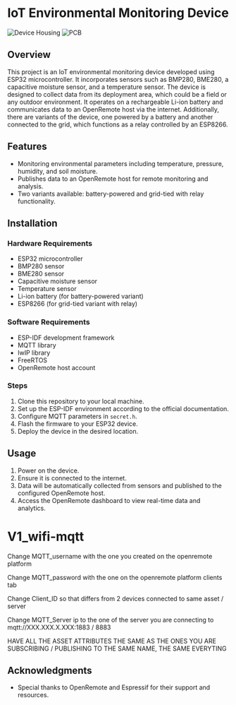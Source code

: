 
# IoT Environmental Monitoring Device

![Device Housing](images/device_housing.jpg)
![PCB](images/pcb.jpg)

## Overview

This project is an IoT environmental monitoring device developed using ESP32 microcontroller. It incorporates sensors such as BMP280, BME280, a capacitive moisture sensor, and a temperature sensor. The device is designed to collect data from its deployment area, which could be a field or any outdoor environment. It operates on a rechargeable Li-ion battery and communicates data to an OpenRemote host via the internet. Additionally, there are variants of the device, one powered by a battery and another connected to the grid, which functions as a relay controlled by an ESP8266.

## Features

- Monitoring environmental parameters including temperature, pressure, humidity, and soil moisture.
- Publishes data to an OpenRemote host for remote monitoring and analysis.
- Two variants available: battery-powered and grid-tied with relay functionality.

## Installation

### Hardware Requirements
- ESP32 microcontroller
- BMP280 sensor
- BME280 sensor
- Capacitive moisture sensor
- Temperature sensor
- Li-ion battery (for battery-powered variant)
- ESP8266 (for grid-tied variant with relay)

### Software Requirements
- ESP-IDF development framework
- MQTT library
- lwIP library
- FreeRTOS
- OpenRemote host account

### Steps
1. Clone this repository to your local machine.
2. Set up the ESP-IDF environment according to the official documentation.
3. Configure MQTT parameters in `secret.h`.
4. Flash the firmware to your ESP32 device.
5. Deploy the device in the desired location.

## Usage

1. Power on the device.
2. Ensure it is connected to the internet.
3. Data will be automatically collected from sensors and published to the configured OpenRemote host.
4. Access the OpenRemote dashboard to view real-time data and analytics.


# V1_wifi-mqtt
Change MQTT_username with the one you created on the openremote platform 

Change MQTT_password with the one on the openremote platform clients tab

Change Client_ID so that differs from 2 devices connected to same asset / server

Change MQTT_Server ip to the one of the server you are connecting to mqtt://XXX.XXX.X.XXX:1883 / 8883 

HAVE ALL THE ASSET ATTRIBUTES THE SAME AS THE ONES YOU ARE SUBSCRIBING / PUBLISHING TO  THE SAME NAME, THE SAME EVERYTING 

## Acknowledgments

- Special thanks to OpenRemote and Espressif for their support and resources.

